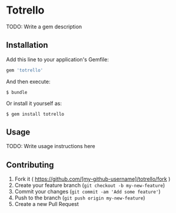 # Totrello

TODO: Write a gem description

## Installation

Add this line to your application's Gemfile:

```ruby
gem 'totrello'
```

And then execute:

    $ bundle

Or install it yourself as:

    $ gem install totrello

## Usage

TODO: Write usage instructions here

## Contributing

1. Fork it ( https://github.com/[my-github-username]/totrello/fork )
2. Create your feature branch (`git checkout -b my-new-feature`)
3. Commit your changes (`git commit -am 'Add some feature'`)
4. Push to the branch (`git push origin my-new-feature`)
5. Create a new Pull Request
